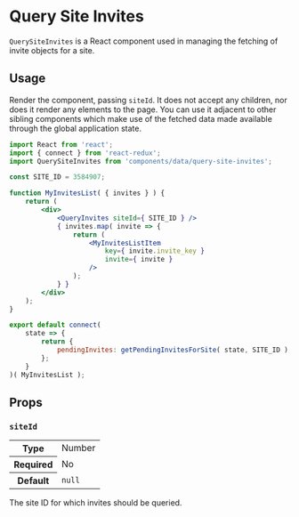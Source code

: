 # Query Site Invites

`QuerySiteInvites` is a React component used in managing the fetching of invite
objects for a site.

## Usage

Render the component, passing `siteId`. It does not accept any children, nor
does it render any elements to the page. You can use it adjacent to other
sibling components which make use of the fetched data made available through
the global application state.

```jsx
import React from 'react';
import { connect } from 'react-redux';
import QuerySiteInvites from 'components/data/query-site-invites';

const SITE_ID = 3584907;

function MyInvitesList( { invites } ) {
	return (
		<div>
			<QueryInvites siteId={ SITE_ID } />
			{ invites.map( invite => {
				return (
					<MyInvitesListItem
						key={ invite.invite_key }
						invite={ invite }
					/>
				);
			} }
		</div>
	);
}

export default connect(
	state => {
		return {
			pendingInvites: getPendingInvitesForSite( state, SITE_ID ),
		};
	}
)( MyInvitesList );
```

## Props

### `siteId`

<table>
	<tr><th>Type</th><td>Number</td></tr>
	<tr><th>Required</th><td>No</td></tr>
	<tr><th>Default</th><td><code>null</code></td></tr>
</table>

The site ID for which invites should be queried.

